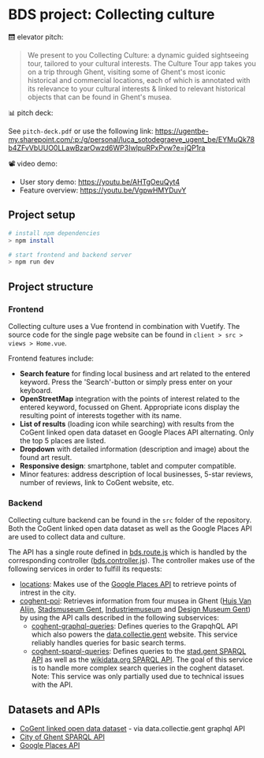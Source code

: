 # BDS project: Collecting culture

:elevator: elevator pitch:
> We present to you Collecting Culture: a dynamic guided sightseeing tour, tailored to your cultural interests.
> The Culture Tour app takes you on a trip through Ghent, visiting some of Ghent's most iconic historical and commercial locations,
> each of which is annotated with its relevance to your cultural interests & linked to relevant historical objects that can be found in Ghent's musea.

:bar_chart:	pitch deck:

See `pitch-deck.pdf` or use the following link:
https://ugentbe-my.sharepoint.com/:p:/g/personal/luca_sotodegraeve_ugent_be/EYMuQk78b4ZFvVbUUO0LLawBzarOwzd6WP3IwlpuRPxPvw?e=jQP1ra

:film_projector: video demo:

- User story demo: https://youtu.be/AHTgOeuQyt4
- Feature overview: https://youtu.be/VgpwHMYDuvY

## Project setup
```bash
# install npm dependencies
> npm install

# start frontend and backend server
> npm run dev
```

## Project structure

### Frontend
Collecting culture uses a Vue frontend in combination with Vuetify. The source code for the single page website can be found in `client > src > views > Home.vue`.

Frontend features include:
* **Search feature** for finding local business and art related to the entered keyword. Press the 'Search'-button or simply press enter on your keyboard.
* **OpenStreetMap** integration with the points of interest related to the entered keyword, focussed on Ghent. Appropriate icons display the resulting point of interests together with its name.
* **List of results** (loading icon while searching) with results from the CoGent linked open data dataset en Google Places API alternating. Only the top 5 places are listed.
* **Dropdown** with detailed information (description and image) about the found art result.
* **Responsive design**: smartphone, tablet and computer compatible.
* Minor features: address description of local businesses, 5-star reviews, number of reviews, link to CoGent website, etc. 

### Backend
Collecting culture backend can be found in the `src` folder of the repository. Both the CoGent linked open data dataset as well as the Google Places API are used to collect data and culture.

The API has a single route defined in [bds.route.js](./src/routes/bds.route.js) which is handled by the corresponding controller ([bds.controller.js](./src/controllers/BDS.controller.js)). The controller makes use of the following services in order to fulfill its requests:

- [locations](./src/services/locations.js): Makes use of the [Google Places API](https://developers.google.com/maps/documentation/places/web-service/search-nearby) to retrieve points of intrest in the city.
- [coghent-poi](./src/services/coghent-poi.js): Retrieves information from four musea in Ghent ([Huis Van Alijn](https://huisvanalijn.be), [Stadsmuseum Gent](https://stamgent.be/), [Industriemuseum](https://www.industriemuseum.be/) and [Design Museum Gent](https://www.designmuseumgent.be)) by using the API calls described in the following subservices:
    - [coghent-graphql-queries](./src/services/coghent-graphql-queries.js): Defines queries to the GrapqhQL API which also powers the [data.collectie.gent](https://data.collectie.gent/) website. This service reliably handles queries for basic search terms.
    - [coghent-sparql-queries](./src/services/coghent-sparql-queries.js): Defines queries to the [stad.gent SPARQL API](https://stad.gent/sparql) as well as the [wikidata.org SPARQL API](https://www.wikidata.org/). The goal of this service is to handle more complex search queries in the coghent dataset. <br>Note: This service was only partially used due to technical issues with the API.

## Datasets and APIs

- [CoGent linked open data dataset](https://www.collections.gent/) - via data.collectie.gent graphql API
- [City of Ghent SPARQL API](https://stad.gent/sparql)
- [Google Places API](https://developers.google.com/maps/documentation/places/web-service/search-nearby)
